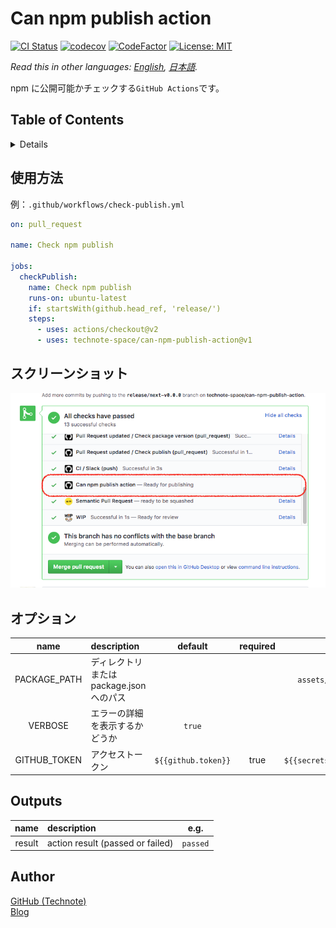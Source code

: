 # Can npm publish action

[![CI Status](https://github.com/technote-space/can-npm-publish-action/workflows/CI/badge.svg)](https://github.com/technote-space/can-npm-publish-action/actions)
[![codecov](https://codecov.io/gh/technote-space/can-npm-publish-action/branch/master/graph/badge.svg)](https://codecov.io/gh/technote-space/can-npm-publish-action)
[![CodeFactor](https://www.codefactor.io/repository/github/technote-space/can-npm-publish-action/badge)](https://www.codefactor.io/repository/github/technote-space/can-npm-publish-action)
[![License: MIT](https://img.shields.io/badge/License-MIT-blue.svg)](https://github.com/technote-space/can-npm-publish-action/blob/master/LICENSE)

*Read this in other languages: [English](README.md), [日本語](README.ja.md).*

npm に公開可能かチェックする`GitHub Actions`です。

## Table of Contents

<!-- START doctoc generated TOC please keep comment here to allow auto update -->
<!-- DON'T EDIT THIS SECTION, INSTEAD RE-RUN doctoc TO UPDATE -->
<details>
<summary>Details</summary>

- [Usage](#usage)
- [Screenshots](#screenshots)
- [Options](#options)
- [Outputs](#outputs)
- [Author](#author)

</details>
<!-- END doctoc generated TOC please keep comment here to allow auto update -->

## 使用方法
例：`.github/workflows/check-publish.yml`
```yaml
on: pull_request

name: Check npm publish

jobs:
  checkPublish:
    name: Check npm publish
    runs-on: ubuntu-latest
    if: startsWith(github.head_ref, 'release/')
    steps:
      - uses: actions/checkout@v2
      - uses: technote-space/can-npm-publish-action@v1
```

## スクリーンショット
![Checks](https://raw.githubusercontent.com/technote-space/can-npm-publish-action/images/screenshot.png?token=AJQQGTPZVHF3SZ2BXWMWDR26NPMGQ)

## オプション
| name | description | default | required | e.g. |
|:---:|:---|:---:|:---:|:---:|
| PACKAGE_PATH | ディレクトリ または package.json へのパス | | | `assets/package.json` |
| VERBOSE | エラーの詳細を表示するかどうか | `true` | | `false` |
| GITHUB_TOKEN | アクセストークン | `${{github.token}}` | true | `${{secrets.ACCESS_TOKEN}}` |

## Outputs
| name | description | e.g. |
|:---:|:---|:---:|
| result | action result (passed or failed) | `passed` |

## Author
[GitHub (Technote)](https://github.com/technote-space)  
[Blog](https://technote.space)
